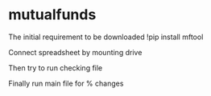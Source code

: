 # mutualfunds

The initial requirement to be downloaded
!pip install mftool

Connect spreadsheet by mounting drive

Then try to run checking file

Finally run main file for % changes
